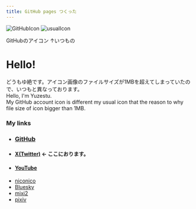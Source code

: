 ```yaml
---
title: GitHub pages つくった
---
```


![GitHubIcon](https://avatars.githubusercontent.com/u/165875909) ![usualIcon](https://pbs.twimg.com/profile_images/1865320684395827201/NKhHidqX_400x400.jpg)

GitHubのアイコン                                                  ↑いつもの
# Hello!
どうもゆ絶です。アイコン画像のファイルサイズが1MBを超えてしまっていたので、いつもと異なっております。\
Hello, I'm Yuzestu.\
My GitHub account icon is different my usual icon that the reason to why file size of icon bigger than 1MB.
### My links
  - ### **[GitHub](https://github.com/yuZtsu)**
  - #### **[X(Twitter)](https://twitter.com/Yuzetsu_)** <- ここにおります。
  - #### **[YouTube](https://youtube.com/@user-yuztsu)**
  - [niconico](https://www.nicovideo.jp/user/118313486)
  - [Bluesky](https://bsky.app/profile/yuzetsu.bsky.social)
  - [mixi2](https://mixi.social/@Yuzetsu)
  - [pixiv](https://www.pixiv.net/users/76551943)
